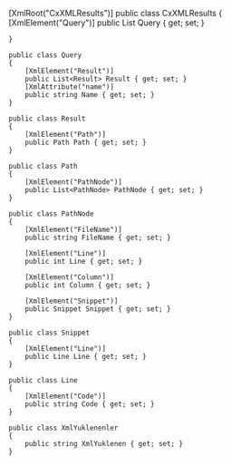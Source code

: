 [XmlRoot("CxXMLResults")]
    public class CxXMLResults
    {
        [XmlElement("Query")]
        public List<Query> Query { get; set; }

    }

    public class Query
    {
        [XmlElement("Result")]
        public List<Result> Result { get; set; }
        [XmlAttribute("name")]
        public string Name { get; set; }
    }

    public class Result
    {
        [XmlElement("Path")]
        public Path Path { get; set; }
    }

    public class Path
    {
        [XmlElement("PathNode")]
        public List<PathNode> PathNode { get; set; }
    }

    public class PathNode
    {
        [XmlElement("FileName")]
        public string FileName { get; set; }

        [XmlElement("Line")]
        public int Line { get; set; }

        [XmlElement("Column")]
        public int Column { get; set; }

        [XmlElement("Snippet")]
        public Snippet Snippet { get; set; }
    }

    public class Snippet
    {
        [XmlElement("Line")]
        public Line Line { get; set; }
    }

    public class Line
    {
        [XmlElement("Code")]
        public string Code { get; set; }
    }

    public class XmlYuklenenler
    {
        public string XmlYuklenen { get; set; }
    }